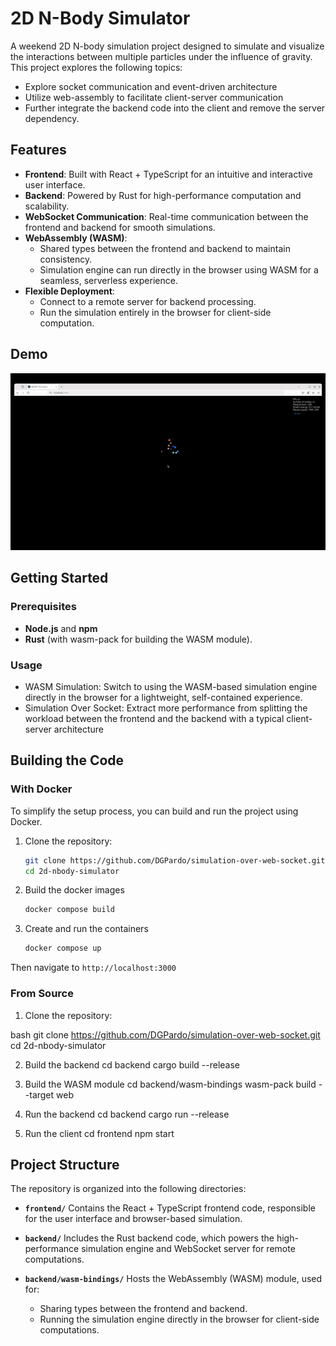 # 2D N-Body Simulator

A weekend 2D N-body simulation project designed to simulate and visualize the interactions between multiple particles under the influence of gravity.
This project explores the following topics:
- Explore socket communication and event-driven architecture
- Utilize web-assembly to facilitate client-server communication
- Further integrate the backend code into the client and remove the server dependency.

## Features

- **Frontend**: Built with React + TypeScript for an intuitive and interactive user interface.
- **Backend**: Powered by Rust for high-performance computation and scalability.
- **WebSocket Communication**: Real-time communication between the frontend and backend for smooth simulations.
- **WebAssembly (WASM)**:
  - Shared types between the frontend and backend to maintain consistency.
  - Simulation engine can run directly in the browser using WASM for a seamless, serverless experience.
- **Flexible Deployment**:
  - Connect to a remote server for backend processing.
  - Run the simulation entirely in the browser for client-side computation.

## Demo

![Demo](media/demo_simulation.gif)

## Getting Started

### Prerequisites

- **Node.js** and **npm**
- **Rust** (with wasm-pack for building the WASM module).

### Usage
- WASM Simulation: Switch to using the WASM-based simulation engine directly in the browser for a lightweight, self-contained experience.
- Simulation Over Socket: Extract more performance from splitting the workload between the frontend and the backend with a typical client-server architecture

## Building the Code

### With Docker
To simplify the setup process, you can build and run the project using Docker.

1. Clone the repository:
   ```bash
   git clone https://github.com/DGPardo/simulation-over-web-socket.git
   cd 2d-nbody-simulator

2. Build the docker images
    ```bash
    docker compose build

3. Create and run the containers
    ```bash
    docker compose up

Then navigate to `http://localhost:3000`

### From Source

1. Clone the repository:

bash
   git clone https://github.com/DGPardo/simulation-over-web-socket.git
   cd 2d-nbody-simulator

2. Build the backend
    cd backend
    cargo build --release

3. Build the WASM module
    cd backend/wasm-bindings
    wasm-pack build --target web

3. Run the backend
    cd backend
    cargo run --release

4. Run the client
    cd frontend
    npm start


## Project Structure

The repository is organized into the following directories:

- **`frontend/`**
  Contains the React + TypeScript frontend code, responsible for the user interface and browser-based simulation.

- **`backend/`**
  Includes the Rust backend code, which powers the high-performance simulation engine and WebSocket server for remote computations.

- **`backend/wasm-bindings/`**
  Hosts the WebAssembly (WASM) module, used for:
  - Sharing types between the frontend and backend.
  - Running the simulation engine directly in the browser for client-side computations.
